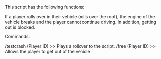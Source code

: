 This script has the following functions:


If a player rolls over in their vehicle (rolls over the roof), the engine of the vehicle breaks
and the player cannot continue driving. In addition, getting out is blocked.

Commands:

/testcrash (Player ID) >> Plays a rollover to the script.
/free (Player ID) >> Allows the player to get out of the vehicle
